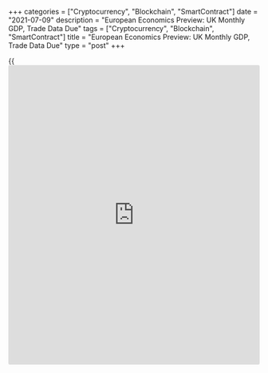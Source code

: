 +++
categories = ["Cryptocurrency", "Blockchain", "SmartContract"]
date = "2021-07-09"
description = "European Economics Preview: UK Monthly GDP, Trade Data Due"
tags = ["Cryptocurrency", "Blockchain", "SmartContract"]
title = "European Economics Preview: UK Monthly GDP, Trade Data Due"
type = "post"
+++

{{<iframe id="large-banner" src="https://www.bounty.group/#slide=17.0" width="100%" height="600" scrolling="no" style="border: 0px solid rgb(216, 221, 230); border-radius: 3px;">}}

Monthly GDP estimate and foreign trade reports are due from the UK on
Friday, headlining a light day for the European economic [news](https://www.letsplayfx.com/blog/forex-news-website/).

At 2.00 am ET, the Office for National Statistics is scheduled to issue
UK monthly GDP, industrial and construction output and foreign trade
figures. The [economy][1] is forecast to grow 1.5 percent on month in
May, following April's 2.3 percent rise.  
  
The UK visible trade deficit is seen widening to GBP 11.1 billion in May
from GBP 10.96 billion in April.

In the meantime, consumer prices and foreign trade figures are due from
Norway.  
  
At 3.00 am ET, foreign trade figures from Hungary and industrial
production from Austria are due.

At 4.00 am ET, Italy's Istat publishes industrial production data for
May. Economists expect industrial output to grow 0.3 percent on month,
slower than the 1.8 percent increase in April.

At 5.00 am ET, industrial output and consumer price data is due from
Greece.

For comments and feedback [contact](https://www.playgroundfx.com/contact/): editorial@rtt[news](https://www.letsplayfx.com/blog/forex-news-website/).com

[Economic News][1]

 **What parts of the world are seeing the best (and worst) economic
performances lately? Click[here][2] to check out our [Econ Scorecard][2]
and find out! See up-to-the-moment [ranking](https://www.playgroundfx.com/blog/crypto-exchange-ranking/)s for the best and worst
performers in [GDP][2], [unemployment rate][3], [inflation][4] and much
more.**

   1. www.rtt[news](https://www.letsplayfx.com/blog/forex-news-website/).com/Content/EconomicNews.aspx
   2. www.rtt[news](https://www.letsplayfx.com/blog/forex-news-website/).com/economic-scorecard/world-rank/GDP/highest-performance.aspx
   3. www.rtt[news](https://www.letsplayfx.com/blog/forex-news-website/).com/economic-scorecard/world-rank/unemployment-rate/lowest-performance.aspx
   4. www.rtt[news](https://www.letsplayfx.com/blog/forex-news-website/).com/economic-scorecard/world-rank/CPI/highest-performance.aspx